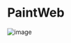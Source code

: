 # PaintWeb

![image](https://github.com/wmvieira21/PaintWeb/assets/90009567/861320d1-619c-4d2a-8544-c8916290b6a3)
